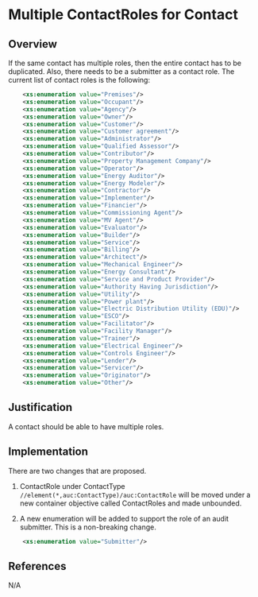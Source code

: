 # Multiple ContactRoles for Contact

## Overview

If the same contact has multiple roles, then the entire contact has to be duplicated. Also, there needs to be a submitter as a contact role. The current list of contact roles is the following:

```xml
    <xs:enumeration value="Premises"/>
    <xs:enumeration value="Occupant"/>
    <xs:enumeration value="Agency"/>
    <xs:enumeration value="Owner"/>
    <xs:enumeration value="Customer"/>
    <xs:enumeration value="Customer agreement"/>
    <xs:enumeration value="Administrator"/>
    <xs:enumeration value="Qualified Assessor"/>
    <xs:enumeration value="Contributor"/>
    <xs:enumeration value="Property Management Company"/>
    <xs:enumeration value="Operator"/>
    <xs:enumeration value="Energy Auditor"/>
    <xs:enumeration value="Energy Modeler"/>
    <xs:enumeration value="Contractor"/>
    <xs:enumeration value="Implementer"/>
    <xs:enumeration value="Financier"/>
    <xs:enumeration value="Commissioning Agent"/>
    <xs:enumeration value="MV Agent"/>
    <xs:enumeration value="Evaluator"/>
    <xs:enumeration value="Builder"/>
    <xs:enumeration value="Service"/>
    <xs:enumeration value="Billing"/>
    <xs:enumeration value="Architect"/>
    <xs:enumeration value="Mechanical Engineer"/>
    <xs:enumeration value="Energy Consultant"/>
    <xs:enumeration value="Service and Product Provider"/>
    <xs:enumeration value="Authority Having Jurisdiction"/>
    <xs:enumeration value="Utility"/>
    <xs:enumeration value="Power plant"/>
    <xs:enumeration value="Electric Distribution Utility (EDU)"/>
    <xs:enumeration value="ESCO"/>
    <xs:enumeration value="Facilitator"/>
    <xs:enumeration value="Facility Manager"/>
    <xs:enumeration value="Trainer"/>
    <xs:enumeration value="Electrical Engineer"/>
    <xs:enumeration value="Controls Engineer"/>
    <xs:enumeration value="Lender"/>
    <xs:enumeration value="Servicer"/>
    <xs:enumeration value="Originator"/>
    <xs:enumeration value="Other"/>
```

## Justification

A contact should be able to have multiple roles.

## Implementation

There are two changes that are proposed.

1. ContactRole under ContactType `//element(*,auc:ContactType)/auc:ContactRole` will be moved under a new container objective called ContactRoles and made unbounded.

2. A new enumeration will be added to support the role of an audit submitter. This is a non-breaking change.

```xml
	<xs:enumeration value="Submitter"/>
```

## References

N/A
